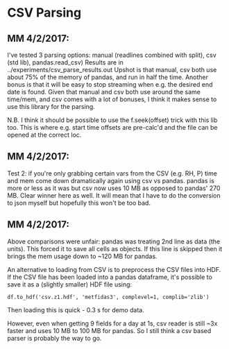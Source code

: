 CSV Parsing
===========

MM 4/2/2017:
------------
I've tested 3 parsing options: manual (readlines combined with split), csv (std lib),
pandas.read\_csv)
Results are in ../experiments/csv\_parse\_results.out
Upshot is that manual, csv both use about 75% of the memory of pandas, and run in half the time.
Another bonus is that it will be easy to stop streaming when e.g. the desired end date is found.
Given that manual and csv both use around the same time/mem, and csv comes with a lot of bonuses, I
think it makes sense to use this library for the parsing.

N.B. I think it should be possible to use the f.seek(offset) trick with this lib too. This is where
e.g. start time offsets are pre-calc'd and the file can be opened at the correct loc.

MM 4/2/2017:
------------

Test 2: if you're only grabbing certain vars from the CSV (e.g. RH, P) time and mem come down
dramatically again using csv vs pandas. pandas is more or less as it was but csv now uses 10 MB as
opposed to pandas' 270 MB. Clear winner here as well. It will mean that I have to do the conversion
to json myself but hopefully this won't be too bad.

MM 4/2/2017:
------------

Above comparisons were unfair: pandas was treating 2nd line as data (the units). This forced it to
save all cells as objects. If this line is skipped then it brings the mem usage down to ~120 MB for
pandas.

An alternative to loading from CSV is to preprocess the CSV files into HDF.
If the CSV file has been loaded into a pandas dataframe, it's possible to save it as a (slightly
smaller) HDF file using:

    df.to_hdf('csv.z1.hdf', 'metfidas3', complevel=1, complib='zlib')

Then loading this is quick - 0.3 s for demo data.

However, even when getting 9 fields for a day at 1s, csv reader is still ~3x faster and uses 10 MB
to 100 MB for pandas. So I still think a csv based parser is probably the way to go.
